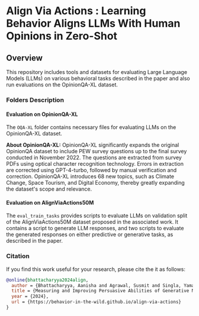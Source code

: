 # Align Via Actions : Learning Behavior Aligns LLMs With Human Opinions in Zero-Shot

## Overview

This repository includes tools and datasets for evaluating Large Language Models (LLMs) on various behavioral tasks described in the paper and also run evaluations on the OpinionQA-XL dataset.

### Folders Description

#### Evaluation on OpinionQA-XL

The ```OQA-XL``` folder contains necessary files for evaluating LLMs on the OpinionQA-XL dataset. 

**About OpinionQA-XL:**
OpinionQA-XL significantly expands the original OpinionQA dataset to include PEW survey questions up to the final survey conducted in November 2022. The questions are extracted from survey PDFs using optical character recognition technology. Errors in extraction are corrected using GPT-4-turbo, followed by manual verification and correction. OpinionQA-XL introduces 68 new topics, such as Climate Change, Space Tourism, and Digital Economy, thereby greatly expanding the dataset's scope and relevance.

#### Evaluation on AlignViaActions50M

The ```eval_train_tasks``` provides scripts to evaluate LLMs on validation split of the AlignViaActions50M dataset proposed in the associated work. It contains a script to generate LLM responses, and two scripts to evaluate the generated responses on either predictive or generative tasks, as described in the paper.

### Citation

If you find this work useful for your research, please cite the it as follows:

```bibtex
@online{bhattacharyya2024align,
  author = {Bhattacharyya, Aanisha and Agrawal, Susmit and Singla, Yaman K and SR, Nikitha and Menta, Tarun Ram and Krishnamurthy, Balaji},
  title = {Measuring and Improving Persuasive Abilities of Generative Models},
  year = {2024},
  url = {https://behavior-in-the-wild.github.io/align-via-actions}
}
```
